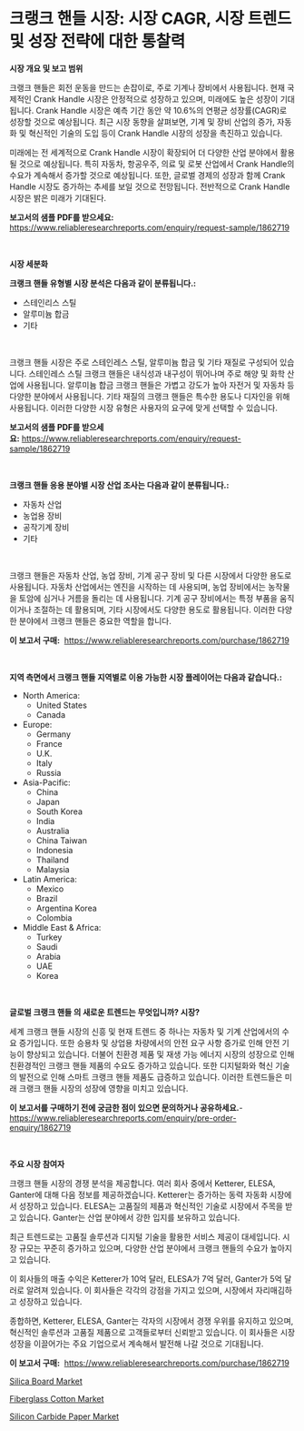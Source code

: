 <p><h1>크랭크 핸들 시장: 시장 CAGR, 시장 트렌드 및 성장 전략에 대한 통찰력</h1></p><p><strong>시장 개요 및 보고 범위</strong></p>
<p><p>크랭크 핸들은 회전 운동을 만드는 손잡이로, 주로 기계나 장비에서 사용됩니다. 현재 국제적인 Crank Handle 시장은 안정적으로 성장하고 있으며, 미래에도 높은 성장이 기대됩니다. Crank Handle 시장은 예측 기간 동안 약 10.6%의 연평균 성장률(CAGR)로 성장할 것으로 예상됩니다. 최근 시장 동향을 살펴보면, 기계 및 장비 산업의 증가, 자동화 및 혁신적인 기술의 도입 등이 Crank Handle 시장의 성장을 촉진하고 있습니다.</p><p>미래에는 전 세계적으로 Crank Handle 시장이 확장되어 더 다양한 산업 분야에서 활용될 것으로 예상됩니다. 특히 자동차, 항공우주, 의료 및 로봇 산업에서 Crank Handle의 수요가 계속해서 증가할 것으로 예상됩니다. 또한, 글로벌 경제의 성장과 함께 Crank Handle 시장도 증가하는 추세를 보일 것으로 전망됩니다. 전반적으로 Crank Handle 시장은 밝은 미래가 기대된다.</p></p>
<p><strong>보고서의 샘플 PDF를 받으세요:</strong> <a href="https://www.reliableresearchreports.com/enquiry/request-sample/1862719">https://www.reliableresearchreports.com/enquiry/request-sample/1862719</a></p>
<p>&nbsp;</p>
<p><strong>시장 세분화</strong></p>
<p><strong>크랭크 핸들 유형별 시장 분석은 다음과 같이 분류됩니다.:</strong></p>
<p><ul><li>스테인리스 스틸</li><li>알루미늄 합금</li><li>기타</li></ul></p>
<p>&nbsp;</p>
<p><p>크랭크 핸들 시장은 주로 스테인레스 스틸, 알루미늄 합금 및 기타 재질로 구성되어 있습니다. 스테인레스 스틸 크랭크 핸들은 내식성과 내구성이 뛰어나며 주로 해양 및 화학 산업에 사용됩니다. 알루미늄 합금 크랭크 핸들은 가볍고 강도가 높아 자전거 및 자동차 등 다양한 분야에서 사용됩니다. 기타 재질의 크랭크 핸들은 특수한 용도나 디자인을 위해 사용됩니다. 이러한 다양한 시장 유형은 사용자의 요구에 맞게 선택할 수 있습니다.</p></p>
<p><strong>보고서의 샘플 PDF를 받으세요:</strong>&nbsp;<a href="https://www.reliableresearchreports.com/enquiry/request-sample/1862719">https://www.reliableresearchreports.com/enquiry/request-sample/1862719</a></p>
<p>&nbsp;</p>
<p><strong> 크랭크 핸들 응용 분야별 시장 산업 조사는 다음과 같이 분류됩니다.:</strong></p>
<p><ul><li>자동차 산업</li><li>농업용 장비</li><li>공작기계 장비</li><li>기타</li></ul></p>
<p>&nbsp;</p>
<p><p>크랭크 핸들은 자동차 산업, 농업 장비, 기계 공구 장비 및 다른 시장에서 다양한 용도로 사용됩니다. 자동차 산업에서는 엔진을 시작하는 데 사용되며, 농업 장비에서는 농작물을 토암에 심거나 거름을 돌리는 데 사용됩니다. 기계 공구 장비에서는 특정 부품을 움직이거나 조절하는 데 활용되며, 기타 시장에서도 다양한 용도로 활용됩니다. 이러한 다양한 분야에서 크랭크 핸들은 중요한 역할을 합니다.</p></p>
<p><strong>이 보고서 구매:</strong>&nbsp; <a href="https://www.reliableresearchreports.com/purchase/1862719">https://www.reliableresearchreports.com/purchase/1862719</a></p>
<p>&nbsp;</p>
<p><strong>지역 측면에서 크랭크 핸들 지역별로 이용 가능한 시장 플레이어는 다음과 같습니다.:</strong></p>
<p><ul>
    <li>
        North America:
        <ul>
            <li>United States</li>
            <li>Canada</li>
        </ul>
    </li>
    <li>
        Europe:
        <ul>
            <li>Germany</li>
            <li>France</li>
            <li>U.K.</li>
            <li>Italy</li>
            <li>Russia</li>
        </ul>
    </li>
    <li>
        Asia-Pacific:
        <ul>
            <li>China</li>
            <li>Japan</li>
            <li>South Korea</li>
            <li>India</li>
            <li>Australia</li>
            <li>China Taiwan</li>
            <li>Indonesia</li>
            <li>Thailand</li>
            <li>Malaysia</li>
        </ul>
    </li>
    <li>
        Latin America:
        <ul>
            <li>Mexico</li>
            <li>Brazil</li>
            <li>Argentina Korea</li>
            <li>Colombia</li>
        </ul>
    </li>
    <li>
        Middle East & Africa:
        <ul>
            <li>Turkey</li>
            <li>Saudi</li>
            <li>Arabia</li>
            <li>UAE</li>
            <li>Korea</li>
        </ul>
    </li>
    </ul></p>
<p>&nbsp;</p>
<p><strong>글로벌 크랭크 핸들 의 새로운 트렌드는 무엇입니까? 시장?</strong></p>
<p><p>세계 크랭크 핸들 시장의 신흥 및 현재 트렌드 중 하나는 자동차 및 기계 산업에서의 수요 증가입니다. 또한 승용차 및 상업용 차량에서의 안전 요구 사항 증가로 인해 안전 기능이 향상되고 있습니다. 더불어 친환경 제품 및 재생 가능 에너지 시장의 성장으로 인해 친환경적인 크랭크 핸들 제품의 수요도 증가하고 있습니다. 또한 디지털화와 혁신 기술의 발전으로 인해 스마트 크랭크 핸들 제품도 급증하고 있습니다. 이러한 트렌드들은 미래 크랭크 핸들 시장의 성장에 영향을 미치고 있습니다.</p></p>
<p><strong>이 보고서를 구매하기 전에 궁금한 점이 있으면 문의하거나 공유하세요.</strong>- <a href="https://www.reliableresearchreports.com/enquiry/pre-order-enquiry/1862719">https://www.reliableresearchreports.com/enquiry/pre-order-enquiry/1862719</a></p>
<p>&nbsp;</p>
<p><strong>주요 시장 참여자</strong></p>
<p><p>크랭크 핸들 시장의 경쟁 분석을 제공합니다. 여러 회사 중에서 Ketterer, ELESA, Ganter에 대해 다음 정보를 제공하겠습니다. Ketterer는 증가하는 동력 자동화 시장에서 성장하고 있습니다. ELESA는 고품질의 제품과 혁신적인 기술로 시장에서 주목을 받고 있습니다. Ganter는 산업 분야에서 강한 입지를 보유하고 있습니다.</p><p>최근 트렌드로는 고품질 솔루션과 디지털 기술을 활용한 서비스 제공이 대세입니다. 시장 규모는 꾸준히 증가하고 있으며, 다양한 산업 분야에서 크랭크 핸들의 수요가 높아지고 있습니다.</p><p>이 회사들의 매출 수익은 Ketterer가 10억 달러, ELESA가 7억 달러, Ganter가 5억 달러로 알려져 있습니다. 이 회사들은 각각의 강점을 가지고 있으며, 시장에서 자리매김하고 성장하고 있습니다.</p><p>종합하면, Ketterer, ELESA, Ganter는 각자의 시장에서 경쟁 우위를 유지하고 있으며, 혁신적인 솔루션과 고품질 제품으로 고객들로부터 신뢰받고 있습니다. 이 회사들은 시장 성장을 이끌어가는 주요 기업으로서 계속해서 발전해 나갈 것으로 기대됩니다.</p></p>
<p><strong>이 보고서 구매:</strong>&nbsp;&nbsp;<a href="https://www.reliableresearchreports.com/purchase/1862719">https://www.reliableresearchreports.com/purchase/1862719</a></p>
<p><p><a href="https://github.com/shotows/Market-Research-Report-List-1/blob/main/silica-board-market.md">Silica Board Market</a></p><p><a href="https://github.com/beatblasta/Market-Research-Report-List-2/blob/main/fiberglass-cotton-market.md">Fiberglass Cotton Market</a></p><p><a href="https://github.com/Sinjinluong3e0awx2m195k76/Market-Research-Report-List-1/blob/main/silicon-carbide-paper-market.md">Silicon Carbide Paper Market</a></p></p>
